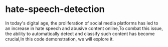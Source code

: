 # hate-speech-detection
In today's digital age, the proliferation of social media platforms has led to an increase in hate speech and abusive content online,To combat this issue, the ability to automatically detect and classify such content has become crucial,In this code demonstration, we will explore it.
